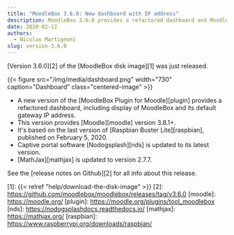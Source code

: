 ```yaml
---
title: "MoodleBox 3.6.0: New dashboard with IP address"
description: MoodleBox 3.6.0 provides a refactored dashboard and Moodle 3.8.1+. It is based on Raspbian version released on February 5, 2020.
date: 2020-02-12
authors:
  - Nicolas Martignoni
slug: version-3.6.0
---
```


[Version 3.6.0][2] of the [MoodleBox disk image][1] was just released.

{{< figure src="/img/media/dashboard.png" width="730" caption="Dashboard" class="centered-image" >}}

  - A new version of the [MoodleBox Plugin for Moodle][plugin] provides a refactored dashboard, including display of MoodleBox and its default gateway IP address.
  - This version provides [Moodle][moodle] version 3.8.1+.
  - It's based on the last version of [Raspbian Buster Lite][raspbian], published on February 5, 2020.
  - Captive portal software [Nodogsplash][nds] is updated to its latest version.
  - [MathJax][mathjax] is updated to version 2.7.7.

See the [release notes on Github][2] for all info about this release.

 [1]: {{< relref "help/download-the-disk-image" >}}
 [2]: https://github.com/moodlebox/moodlebox/releases/tag/v3.6.0
 [moodle]: https://moodle.org/
 [plugin]: https://moodle.org/plugins/tool_moodlebox
 [nds]: https://nodogsplashdocs.readthedocs.io/
 [mathjax]: https://mathjax.org/
 [raspbian]: https://www.raspberrypi.org/downloads/raspbian/
